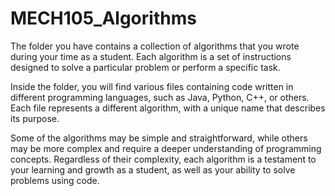 # MECH105_Algorithms

The folder you have contains a collection of algorithms that you wrote during your time as a student. Each algorithm is a set of instructions designed to solve a particular problem or perform a specific task.

Inside the folder, you will find various files containing code written in different programming languages, such as Java, Python, C++, or others. Each file represents a different algorithm, with a unique name that describes its purpose.

Some of the algorithms may be simple and straightforward, while others may be more complex and require a deeper understanding of programming concepts. Regardless of their complexity, each algorithm is a testament to your learning and growth as a student, as well as your ability to solve problems using code.
